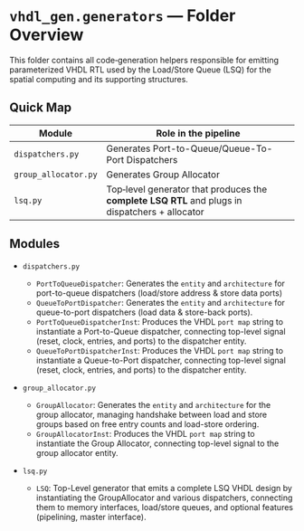 # `vhdl_gen.generators` — Folder Overview

This folder contains all code‑generation helpers responsible for emitting
parameterized VHDL RTL used by the Load/Store Queue (LSQ) for the spatial computing and
its supporting structures.


## Quick Map

| Module               | Role in the pipeline                                    | 
| ------               | --------------------                                    |
| `dispatchers.py`     | Generates Port-to-Queue/Queue-To-Port Dispatchers | 
| `group_allocator.py` | Generates Group Allocator | 
| `lsq.py`             | Top‑level generator that produces the **complete LSQ RTL** and plugs in dispatchers + allocator |

## Modules
- `dispatchers.py`
    - `PortToQueueDispatcher`: Generates the `entity` and `architecture` for port-to-queue dispatchers (load/store address & store data ports)
    - `QueueToPortDispatcher`: Generates the `entity` and `architecture` for queue-to-port dispatchers (load data & store-back ports).
    - `PortToQueueDispatcherInst`: Produces the VHDL `port map` string to instantiate a Port-to-Queue dispatcher, connecting top-level signal (reset, clock, entries, and ports) to the dispatcher entity.
    - `QueueToPortDispatcherInst`: Produces the VHDL `port map` string to instantiate a Queue-to-Port dispatcher, connecting top-level signal (reset, clock, entries, and ports) to the dispatcher entity.


- `group_allocator.py`
    - `GroupAllocator`: Generates the `entity` and `architecture` for the group allocator, managing handshake between load and store groups based on free entry counts and load-store ordering.
    - `GroupAllocatorInst`: Produces the VHDL `port map` string to instantiate the Group Allocator, connecting top-level signal to the group allocator entity.

- `lsq.py`
    - `LSQ`: Top-Level generator that emits a complete LSQ VHDL design by instantiating the GroupAllocator and various dispatchers, connecting them to memory interfaces, load/store queues, and optional features (pipelining, master interface).